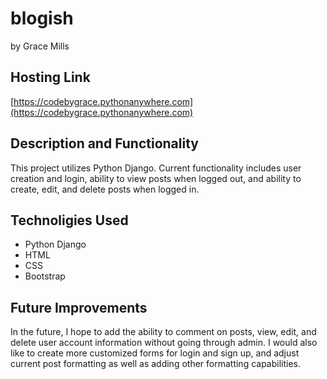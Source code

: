 # blogish 
by Grace Mills

## Hosting Link
[https://codebygrace.pythonanywhere.com](https://codebygrace.pythonanywhere.com)

## Description and Functionality
This project utilizes Python Django. Current functionality includes user creation and login, ability to view posts when logged out, and ability to create, edit, and delete posts when logged in.

## Technoligies Used
- Python Django
- HTML
- CSS
- Bootstrap

## Future Improvements
In the future, I hope to add the ability to comment on posts, view, edit, and delete user account information without going through admin. I would also like to create more customized forms for login and sign up, and adjust current post formatting as well as adding other formatting capabilities.

